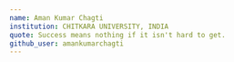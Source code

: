 ```yaml
---
name: Aman Kumar Chagti
institution: CHITKARA UNIVERSITY, INDIA 
quote: Success means nothing if it isn't hard to get. 
github_user: amankumarchagti
---
```


